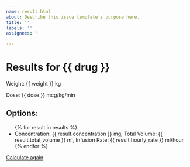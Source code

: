 ```yaml
---
name: result.html
about: Describe this issue template's purpose here.
title: ''
labels: ''
assignees: ''

---
```


<!DOCTYPE html>
<html lang="en">
<head>
    <meta charset="UTF-8">
    <title>Results for {{ drug }}</title>
</head>
<body>
    <h1>Results for {{ drug }}</h1>
    <p>Weight: {{ weight }} kg</p>
    <p>Dose: {{ dose }} mcg/kg/min</p>
    <h2>Options:</h2>
    <ul>
        {% for result in results %}
        <li>Concentration: {{ result.concentration }} mg, Total Volume: {{ result.total_volume }} ml, Infusion Rate: {{ result.hourly_rate }} ml/hour</li>
        {% endfor %}
    </ul>
    <a href="/">Calculate again</a>
</body>
</html>
